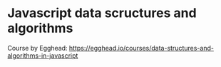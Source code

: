 # Javascript data scructures and algorithms

Course by Egghead: 
https://egghead.io/courses/data-structures-and-algorithms-in-javascript